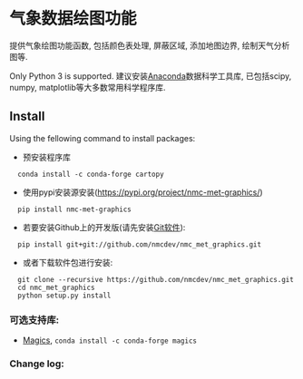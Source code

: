 # 气象数据绘图功能

提供气象绘图功能函数, 包括颜色表处理, 屏蔽区域, 添加地图边界, 绘制天气分析图等.

Only Python 3 is supported.
建议安装[Anaconda](https://www.anaconda.com/products/individual)数据科学工具库,
已包括scipy, numpy, matplotlib等大多数常用科学程序库.

## Install

Using the fellowing command to install packages:

* 预安装程序库  
```
  conda install -c conda-forge cartopy
```

* 使用pypi安装源安装(https://pypi.org/project/nmc-met-graphics/)
```
  pip install nmc-met-graphics
```

* 若要安装Github上的开发版(请先安装[Git软件](https://git-scm.com/)):
```
  pip install git+git://github.com/nmcdev/nmc_met_graphics.git
```

* 或者下载软件包进行安装:
```
  git clone --recursive https://github.com/nmcdev/nmc_met_graphics.git
  cd nmc_met_graphics
  python setup.py install
```

### 可选支持库:

* [Magics](https://anaconda.org/conda-forge/magics), `conda install -c conda-forge magics`

### Change log:
